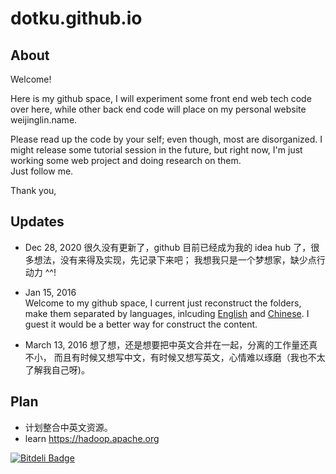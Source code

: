 # dotku.github.io

## About

Welcome!  

Here is my github space, I will experiment some front end web tech 
code over here, while other back end code will place on my personal 
website weijinglin.name.  

Please read up the code by your self; even though, most are disorganized.
I might release some tutorial session in the future, but right now, I'm 
just working some web project and doing research on them.  
Just follow me.  

Thank you,

## Updates
- Dec 28, 2020
很久没有更新了，github 目前已经成为我的 idea hub 了，很多想法，没有来得及实现，先记录下来吧；
我想我只是一个梦想家，缺少点行动力 ^^!

- Jan 15, 2016  
Welcome to my github space, I current just reconstruct the folders,
make them separated by languages, inlcuding [English] and [Chinese].
I guest it would be a better way for construct the content.

- March 13, 2016
想了想，还是想要把中英文合并在一起，分离的工作量还真不小，
而且有时候又想写中文，有时候又想写英文，心情难以琢磨（我也不太了解我自己呀)。

## Plan
- 计划整合中英文资源。
- learn https://hadoop.apache.org

[English]: en
[Chinese]: cn


[![Bitdeli Badge](https://d2weczhvl823v0.cloudfront.net/dotku/dotku.github.io/trend.png)](https://bitdeli.com/free "Bitdeli Badge")
